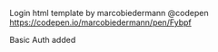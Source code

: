 Login html template by marcobiedermann @codepen
https://codepen.io/marcobiedermann/pen/Fybpf

Basic Auth added